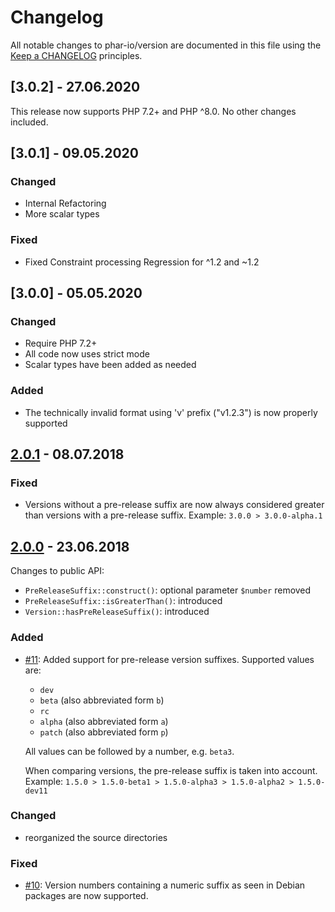# Changelog

All notable changes to phar-io/version are documented in this file using the [Keep a CHANGELOG](http://keepachangelog.com/) principles.

## [3.0.2] - 27.06.2020

This release now supports PHP 7.2+ and PHP ^8.0. No other changes included.

## [3.0.1] - 09.05.2020

### Changed

- Internal Refactoring
- More scalar types

### Fixed

- Fixed Constraint processing Regression for ^1.2  and ~1.2


## [3.0.0] - 05.05.2020

### Changed

- Require PHP 7.2+
- All code now uses strict mode
- Scalar types have been added as needed

### Added

- The technically invalid format using 'v' prefix ("v1.2.3") is now properly supported 


## [2.0.1] - 08.07.2018

### Fixed

- Versions without a pre-release suffix are now always considered greater 
than versions with a pre-release suffix. Example: `3.0.0 > 3.0.0-alpha.1`  

## [2.0.0] - 23.06.2018

Changes to public API:

- `PreReleaseSuffix::construct()`: optional parameter `$number` removed
- `PreReleaseSuffix::isGreaterThan()`: introduced
- `Version::hasPreReleaseSuffix()`: introduced

### Added

- [#11](https://github.com/phar-io/version/issues/11): Added support for pre-release version suffixes. Supported values are:
  - `dev`
  - `beta` (also abbreviated form `b`)
  - `rc`
  - `alpha` (also abbreviated form `a`)
  - `patch` (also abbreviated form `p`)

  All values can be followed by a number, e.g. `beta3`. 

  When comparing versions, the pre-release suffix is taken into account. Example:
`1.5.0 > 1.5.0-beta1 > 1.5.0-alpha3 > 1.5.0-alpha2 > 1.5.0-dev11`

### Changed

- reorganized the source directories

### Fixed

- [#10](https://github.com/phar-io/version/issues/10): Version numbers containing 
a numeric suffix as seen in Debian packages are now supported.  

[2.0.1]: https://github.com/phar-io/version/compare/2.0.0...2.0.1
[2.0.0]: https://github.com/phar-io/version/compare/1.0.1...2.0.0
